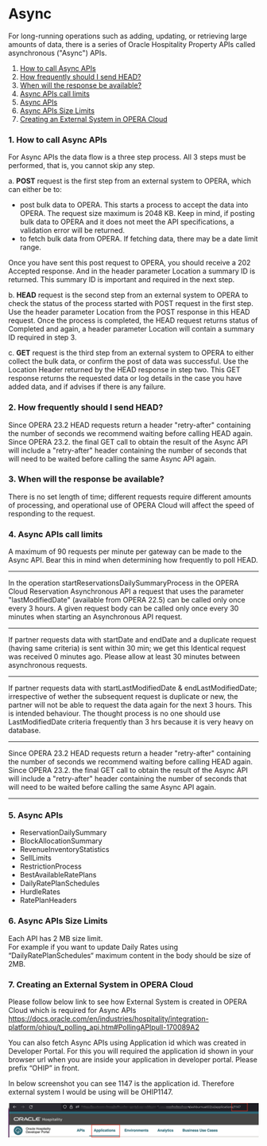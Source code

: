 
# Async

For long-running operations such as adding, updating, or retrieving large amounts of data, there is a series of Oracle Hospitality Property APIs called asynchronous ("Async") APIs.


1. [How to call Async APIs](#1-how-to-call-async-apis)
2.	[How frequently should I send HEAD?](#2-how-frequently-should-i-send-head)
3.	[When will the response be available?](#3-when-will-the-response-be-available?)
4.	[Async APIs call limits](#4-async-apis-call-limits)
5.	[Async APIs](#5-async-apis)
6.	[Async APIs Size Limits](#6-async-apis-size-limits)
7.	[Creating an External System in OPERA Cloud](#7-creating-an-external-system-in-opera-cloud)




### 1. How to call Async APIs

For Async APIs the data flow is a three step process. All 3 steps must be performed, that is, you cannot skip any step.

a.	**POST**  request is the first step from an external system to OPERA, which can either be to:

* post bulk data to OPERA.  This starts a process to accept the data into OPERA. The request size maximum is 2048 KB.  Keep in mind, if posting bulk data to OPERA and it does not meet the API specifications, a validation error will be returned.
* to fetch bulk data from OPERA.  If fetching data, there may be a date limit range.

Once you have sent this post request to OPERA, you should receive a 202 Accepted response.  And in the header parameter Location a summary ID is returned.  This summary ID is important and required in the next step.

b.	**HEAD** request is the second step from an external system to OPERA to check the status of the process started with POST request in the first step. Use the header parameter Location from the POST response in this HEAD request.  Once the process is completed, the HEAD request returns status of Completed and again, a header parameter Location will contain a summary ID required in step 3.

c.	**GET** request is the third step from an external system to OPERA to either collect the bulk data, or confirm the post of data was successful. Use the Location Header returned by the HEAD response in step two. This GET response returns the requested data or log details in the case you have added data, and if advises if there is any failure.


### 2. How frequently should I send HEAD?

Since OPERA 23.2 HEAD requests return a header "retry-after" containing the number of seconds we recommend waiting before calling HEAD again.
Since OPERA 23.2. the final GET call to obtain the result of the Async API will include a "retry-after" header containing the number of seconds that will need to be waited before calling the same Async API again.


### 3. When will the response be available?
There is no set length of time; different requests require different amounts of processing, and operational use of OPERA Cloud will affect the speed of responding to the request.



### 4. Async APIs call limits

A maximum of 90 requests per minute per gateway can be made to the Async API.  Bear this in mind when determining how frequently to poll HEAD.
___
In the operation startReservationsDailySummaryProcess in the OPERA Cloud Reservation Asynchronous API a request that uses the parameter "lastModifiedDate" (available from OPERA 22.5) can be called only once every 3 hours.
A given request body can be called only once every 30 minutes when starting an Asynchronous API request.
___
If partner requests data with startDate and endDate and a duplicate request (having same criteria) is sent within 30 min; we get this Identical request was received 0 minutes ago. Please allow at least 30 minutes between asynchronous requests.
___
If partner requests data with startLastModifiedDate & endLastModifiedDate; irrespective of wether the subsequent request is duplicate or new, the partner will not be able to request the data again for the next 3 hours. This is intended behaviour. The thought process is no one should use LastModifiedDate criteria frequently than 3 hrs because it is very heavy on database.
___
Since OPERA 23.2 HEAD requests return a header "retry-after" containing the number of seconds we recommend waiting before calling HEAD again.
Since OPERA 23.2. the final GET call to obtain the result of the Async API will include a "retry-after" header containing the number of seconds that will need to be waited before calling the same Async API again.
___

### 5. Async APIs

- ReservationDailySummary
- BlockAllocationSummary
- RevenueInventoryStatistics
- SellLimits
- RestrictionProcess
- BestAvailableRatePlans
- DailyRatePlanSchedules
- HurdleRates
- RatePlanHeaders

### 6. Async APIs Size Limits
Each API has 2 MB size limit.  
For example if you want to update Daily Rates using “DailyRatePlanSchedules“ maximum content in the body should be size of 2MB. 


### 7. Creating an External System in OPERA Cloud

Please follow below link to see how External System is created in OPERA Cloud which is 
required for Async APIs
https://docs.oracle.com/en/industries/hospitality/integration-platform/ohipu/t_polling_api.htm#PollingAPIpull-170089A2

You can also fetch Async APIs using Application id which was created in Developer Portal. 
For this you will required the application id shown in your browser url when you are inside your application in developer portal. Please prefix “OHIP” in front.

In below screenshot you can see 1147 is the application id. Therefore external system I would be using will be OHIP1147.

![Alt text](image-1.png)